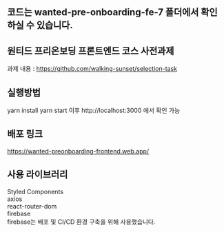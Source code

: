 ## 코드는 wanted-pre-onboarding-fe-7 폴더에서 확인하실 수 있습니다.
## 원티드 프리온보딩 프론트엔드 코스 사전과제
과제 내용 : https://github.com/walking-sunset/selection-task  


## 실행방법
yarn install
yarn start
이후 http://localhost:3000 에서 확인 가능

## 배포 링크
https://wanted-preonboarding-frontend.web.app/

## 사용 라이브러리
Styled Components  
axios  
react-router-dom  
firebase  
firebase는 배포 및 CI/CD 환경 구축을 위해 사용했습니다.
